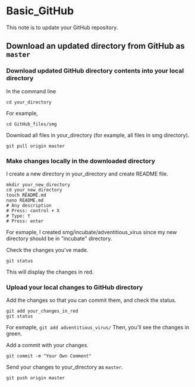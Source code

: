 # Basic_GitHub
This note is to update your GitHub repository.

## Download an updated directory from GitHub as `master`
### Download updated GitHub directory contents into your local directory
In the command line
```
cd your_directory
```
For example,
```
cd GitHub_files/smg
```
Download all files in your_directory (for example, all files in smg directory).
```
git pull origin master
```

### Make changes locally in the downloaded directory

I create a new directory in your_directory and create README file.
```
mkdir your_new_directory
cd your_new_directory
touch README.md
nano README.md
# Any description
# Press: control + X
# Type: Y
# Press: enter
```
For exmaple, I created smg/incubate/adventitious_virus since my new directory should be in "incubate" directory.


Check the changes you've made.
```
git status
```
This will display the changes in red.

### Upload your local changes to GitHub directory
Add the changes so that you can commit them, and check the status.
```
git add your_changes_in_red
git status
```
For exmaple, `git add adventitious_virus/`
Then, you'll see the changes in green.

Add a commit with your changes.
```
git commit -m "Your Own Comment"
```

Send your changes to your_directory as `master`.
```
git push origin master
```


